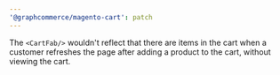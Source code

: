 ```yaml
---
'@graphcommerce/magento-cart': patch
---
```


The `<CartFab/>` wouldn't reflect that there are items in the cart when a customer refreshes the page after adding a product to the cart, without viewing the cart.
